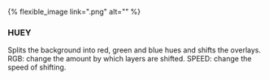---
---

{% flexible_image link=".png" alt="" %}
### HUEY
Splits the background into red, green and blue hues and shifts the overlays.
RGB: change the amount by which layers are shifted.
SPEED: change the speed of shifting.
